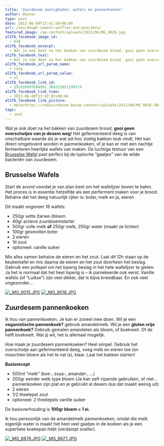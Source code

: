 ```yaml
---
title: 'Zuurdesem zoetigheden: wafels en pannenkoeken'
author: Wouter
type: post
date: 2013-06-09T13:41:58+00:00
url: /sourdough-sweets-waffles-and-pancakes/
featured_image: /wp-content/uploads/2013/06/MG_9020.jpg
al2fb_facebook_image_id:
  - 638
al2fb_facebook_excerpt:
  - Wat je ook doet na het bakken van zuurdesem brood, gooi geen overschotjes van je desem weg! Het gefermenteerd deeg is van onschatbare waarde als je wat ad-hoc zoetig bakken leuk vindt. Het kan direct omgetoverd worden in pannenkoeken, of je kan er met een nachtje fermenteren heerlijke wafels van maken. De luchtige textuur van een Brusselse Wafel past perfect bij de typische "gaatjes" van de wilde bacteriën van zuurdesem.
al2fb_facebook_text:
  - Wat je ook doet na het bakken van zuurdesem brood, gooi geen overschotjes van je desem weg! Het gefermenteerd deeg is van onschatbare waarde als je wat ad-hoc zoetig bakken leuk vindt. Het kan direct omgetoverd worden in pannenkoeken, of je kan er met een nachtje fermenteren heerlijke wafels van maken. De luchtige textuur van een Brusselse Wafel past perfect bij de typische "gaatjes" van de wilde bacteriën van zuurdesem.
al2fb_facebook_url_param_name:
  - lang
al2fb_facebook_url_param_value:
  - nl
al2fb_facebook_link_id:
  - 291826997604992_389213051199719
al2fb_facebook_link_time:
  - 2013-06-09T13:42:02+00:00
al2fb_facebook_link_picture:
  - meta=https://redzuurdesem.be/wp-content/uploads/2013/06/MG_9020-300x200.jpg
tags:
  - zoet
---
```


Wat je ook doet na het bakken van zuurdesem brood, **gooi geen overschotjes van je desem weg**! Het gefermenteerd deeg is van onschatbare waarde als je wat ad-hoc zoetig bakken leuk vindt. Het kan direct omgetoverd worden in pannenkoeken, of je kan er met een nachtje fermenteren heerlijke wafels van maken. De luchtige textuur van een [Brusselse Wafel][2] past perfect bij de typische &#8220;gaatjes&#8221; van de wilde bacteriën van zuurdesem.

## Brusselse Wafels

Start de avond voordat je van plan bent om het wafelijzer boven te halen. Het proces is in essentie hetzelfde als een perferment maken voor je brood. Behalve dat het deeg natuurlijk rijker is: boter, melk en ja, eieren.
  
Dit maakt ongeveer 16 wafels:

  * <span style="line-height: 15px;">250gr witte (tarwe-)bloem</span>
  * 40gr actieve zuurdesemstarter
  * 500gr volle melk **of** 250gr melk, 250gr water (maakt ze lichter)
  * 100gr gesmolten boter
  * 2 eieren
  * 1tl zout
  * optioneel: vanille suiker

Mix alles samen behalve de eieren en het zout. Laat dit 12h staan op de keukentafel en mix daarna de eieren en het zout doorheen het beslag. Gebruik een pollepel om het loperig beslag in het hete wafelijzer te gieten. Ja het is normaal dat het heel loperig is &#8211; ik paniekeerde ook eerst. Vanille wafels (of &#8220;Luikse&#8221;) zijn veel dikker, dat is bijna kneedbaar. En ook veel ongezonder&#8230;

<p><a href="http://lh5.ggpht.com/-fexUzUz1YL0/UbQ7kCJobyI/AAAAAAAAG4M/Q9Wz6O-ncug/s1024/_MG_9015.JPG" link="https://picasaweb.google.com/108809100421188137955/Savesourdough#5887396103118679842" title="" ><img src="https://lh5.ggpht.com/-fexUzUz1YL0/UbQ7kCJobyI/AAAAAAAAG4M/Q9Wz6O-ncug/w400-o/_MG_9015.JPG" alt="_MG_9015.JPG" title="" class="alignleft pe2-photo"  /></a> <a href="http://lh5.ggpht.com/-mbvCErAm7x4/UbQ7lEx8UuI/AAAAAAAAG4U/HKjiOZZ2xt0/s1024/_MG_9018.JPG" link="https://picasaweb.google.com/108809100421188137955/Savesourdough#5887396121004495586" title="" ><img src="https://lh5.ggpht.com/-mbvCErAm7x4/UbQ7lEx8UuI/AAAAAAAAG4U/HKjiOZZ2xt0/w400-o/_MG_9018.JPG" alt="_MG_9018.JPG" title="" class="alignleft pe2-photo"  /></a></p>

## Zuurdesem pannenkoeken

Ik hou van pannenkoeken. Je kan er zoveel mee doen. Wil je een **veganistische pannenkoek?** gebruik amandelmelk. Wil je een **gluten vrije pannenkoek?** Gebruik gemalen amandelen als bloem, of boekweit. Of de helft boekweit. Wat jij wil, het is allemaal mogelijk.

Hoe maak je zuurdesem pannenkoeken? Heel simpel. Gebruik het overschotje aan gefermenteerd deeg, voeg melk en eieren toe (en misschien bloem als het te nat is), klaar. Laat het bakken starten!

**Basisrecept**

  * <span style="line-height: 15px;">500ml &#8220;melk&#8221; (koe-, soya-, amandel-, &#8230;)</span>
  * 200gr eender welk type bloem (Je kan zelf-rijzende gebruiken, of niet&#8230; pannenkoeken zijn plat en je gebruikt al desem dus dat maakt weinig uit)
  * 2 eieren
  * 1/2 theelepel zout
  * optioneel: 2 theelepels vanille suiker

De basisverhouding is **100gr bloem = 1 ei**.
  
Ik hou persoonlijk van de amandelmelk pannenkoeken, omdat die melk eigenlijk water is maakt het heel veel gaatjes in de koeken als je een superhete koekepan hebt (verdampt sneller).

<p><a href="http://lh6.ggpht.com/-FAsWbNxTEc4/UbQ7nor_prI/AAAAAAAAG4k/KqfHznXkA38/s1024/_MG_8876.JPG" link="https://picasaweb.google.com/108809100421188137955/Savesourdough#5887396165002962610" title="" ><img src="https://lh6.ggpht.com/-FAsWbNxTEc4/UbQ7nor_prI/AAAAAAAAG4k/KqfHznXkA38/w400-o/_MG_8876.JPG" alt="_MG_8876.JPG" title="" class="alignleft pe2-photo"  /></a> <a href="http://lh3.ggpht.com/-JsABb0b1j0c/UbQ7pjvQkhI/AAAAAAAAG4s/piOjlyOoydo/s1024/_MG_8877.JPG" link="https://picasaweb.google.com/108809100421188137955/Savesourdough#5887396198034215442" title="" ><img src="https://lh3.ggpht.com/-JsABb0b1j0c/UbQ7pjvQkhI/AAAAAAAAG4s/piOjlyOoydo/w400-o/_MG_8877.JPG" alt="_MG_8877.JPG" title="" class="alignleft pe2-photo"  /></a></p>

 [1]: https://redzuurdesem.be/wp-content/uploads/2013/06/MG_9020.jpg
 [2]: http://en.wikipedia.org/wiki/Belgian_waffle